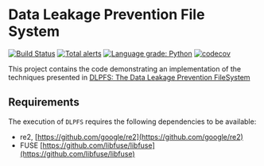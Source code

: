 # Data Leakage Prevention File System

[![Build Status](https://github.com/IBM/data-leakage-prevention-filesystem/actions/workflows/python-app.yml/badge.svg)](https://github.com/IBM/data-leakage-prevention-filesystem/actions/workflows/python-app.yml)
[![Total alerts](https://img.shields.io/lgtm/alerts/g/IBM/data-leakage-prevention-filesystem.svg?logo=lgtm&logoWidth=18)](https://lgtm.com/projects/g/IBM/data-leakage-prevention-filesystem/alerts/)
[![Language grade: Python](https://img.shields.io/lgtm/grade/python/g/IBM/data-leakage-prevention-filesystem.svg?logo=lgtm&logoWidth=18)](https://lgtm.com/projects/g/IBM/data-leakage-prevention-filesystem/context:python)
[![codecov](https://codecov.io/gh/IBM/data-leakage-prevention-filesystem/branch/main/graph/badge.svg)](https://codecov.io/gh/IBM/data-leakage-prevention-filesystem)

This project contains the code demonstrating an implementation of the techniques presented in [DLPFS: The Data Leakage Prevention FileSystem](https://arxiv.org/abs/2108.13785)

## Requirements

The execution of `DLPFS` requires the following dependencies to be available:
- re2, [https://github.com/google/re2](https://github.com/google/re2)
- FUSE [https://github.com/libfuse/libfuse](https://github.com/libfuse/libfuse)
